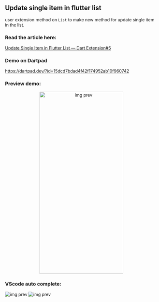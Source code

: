 ## Update single item in flutter list

user extension method on `List` to make new method for update single item in the list.

### Read the article here: 
[Update Single Item in Flutter List — Dart Extension#5](https://medium.com/@pmatatias/update-single-item-in-flutter-list-dart-extension-5-6d7ac382c32c)




### Demo on Dartpad
https://dartpad.dev/?id=15dcd7bdad4f42f174952ab10f960742


### Preview demo:

<p align="center">
 <img src="https://miro.medium.com/v2/resize:fit:554/1*jQhM5XtqnvA4do0ALgau5w.gif" alt="img prev" height="600px" width="277px" title="img prev">
</p>


### VScode auto complete:

<p  align: "center">
 <img src="https://miro.medium.com/v2/resize:fit:640/format:webp/1*BaPOemH9VwyGjejWfg5Wkg.png" alt="img prev"  title="img prev">
 <img src="https://miro.medium.com/v2/resize:fit:640/format:webp/1*BI780SCXczMDEsI-hUrmwA.png" alt="img prev" title="img prev">
</p>




